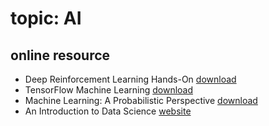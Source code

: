 # topic: AI

## online resource
* Deep Reinforcement Learning Hands-On [download](https://drive.google.com/drive/folders/1j9k4AubFnvfvCP2Z18yIqdGuTMMChpa6)
* TensorFlow Machine Learning [download](https://drive.google.com/drive/folders/1j9k4AubFnvfvCP2Z18yIqdGuTMMChpa6)
* Machine Learning: A Probabilistic Perspective [download](https://drive.google.com/drive/folders/1j9k4AubFnvfvCP2Z18yIqdGuTMMChpa6)
* An Introduction to Data Science [website](https://saedsayad.com/) 



